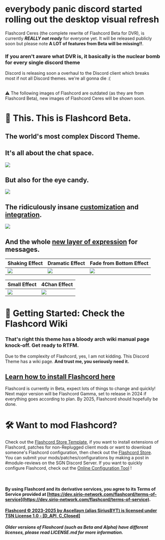 # everybody panic discord started rolling out the desktop visual refresh
Flashcord Ceres (the complete rewrite of Flashcord Beta for DVR), is currently ***REALLY not ready*** for everyone yet. It will be released publicly soon but please note **__A LOT of features from Beta will be missing!!__**.

### If you aren't aware what DVR is, it basically is the nuclear bomb for every single discord theme
Discord is releasing soon a overhaul to the Discord client which breaks most if not all Discord themes. we're all gonna die :(

<br>
⚠️ The following images of Flashcord are outdated (as they are from Flashcord Beta), new images of Flashcord Ceres will be shown soon.

# 📸 This. This is Flashcord Beta.
## The world's most complex Discord Theme.
## It's all about the chat space.
![](https://sirio-network.com/flashcord/ressources/store/fc-light.gif)
## But also for the eye candy.
![](https://sirio-network.com/flashcord/ressources/store/fc-dark.gif)
## The ridiculously insane [customization](https://github.com/SiriusBYT/flashcord/wiki/Variables#%EF%B8%8F-custom-background-mode) and [integration](https://github.com/SiriusBYT/flashcord/wiki/Flashcord-Modules).
![](https://sirio-network.com/flashcord/ressources/store/fc-cbm_cc.gif)
## And the whole [new layer of expression](https://github.com/SiriusBYT/flashcord/wiki/Chat-Effects) for messages.
| Shaking Effect | Dramatic Effect | Fade from Bottom Effect |
|:---|:---|:---|
![](https://sirio-network.com/flashcord/wiki/chat-effects/shake.gif) | ![](https://sirio-network.com/flashcord/wiki/chat-effects/dramatic.gif) | ![](https://sirio-network.com/flashcord/wiki/chat-effects/fade-bottom.gif) 

| Small Effect |  4Chan Effect |
|:---|:---|
![](https://sirio-network.com/flashcord/wiki/chat-effects/small.png) | ![](https://sirio-network.com/flashcord/wiki/chat-effects/4chan-new.png)
# 📑 Getting Started: Check the Flashcord Wiki
### That's right this theme has a bloody arch wiki manual page knock-off. Get ready to RTFM.
Due to the complexity of Flashcord, yes, I am not kidding. This Discord Theme has a wiki page. **And trust me, you seriously need it.**

## [Learn how to install Flashcord here](https://github.com/SiriusBYT/flashcord/wiki)

Flashcord is currently in Beta, expect lots of things to change and quickly! Next major version will be Flashcord Gamma, set to release in 2024 if everything goes according to plan. By 2025, Flashcord should hopefully be done.

# 🛠️ Want to mod Flashcord?
Check out the [Flashcord Store Template](https://github.com/SiriusBYT/Flashcord-Store-Template), if you want to install extensions of Flashcord, patches for non-Replugged client mods or want to download someone's Flashcord configuration, then check out the [Flashcord Store](https://sirio-network.com/flashcord/store). You can submit your mods/patches/configurations by making a post in #module-reviews on the SGN Discord Server. If you want to quickly configure Flashcord, check out the [Online Configuration Tool](https://sirio-network.com/flashcord/configurator) !

<br>

#### By using Flashcord and its derivative services, you agree to its Terms of Service provided at [https://dev.sirio-network.com/flashcord/terms-of-service](https://dev.sirio-network.com/flashcord/terms-of-service).
#### [Flashcord © 2023-2025 by Ascellayn (alias SiriusBYT) is licensed under TSN License 1.0 - [D_API, C_Closed]](https://dev.sirio-network.com/license/1.0)
##### Older versions of Flashcord (such as Beta and Alpha) have different licenses, please read LICENSE.md for more information.